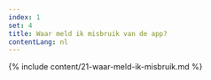 ```yaml
---
index: 1
set: 4
title: Waar meld ik misbruik van de app? 
contentLang: nl
---
```

{% include content/21-waar-meld-ik-misbruik.md %}
